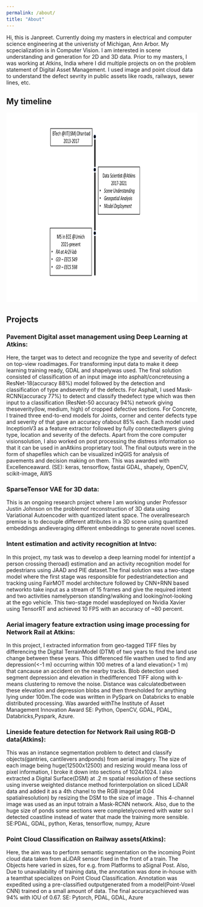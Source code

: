 ```yaml
---
permalink: /about/
title: "About"
---
```


Hi, this is Janpreet. Currently doing my masters in electrical and computer science engineering at the univeristy of Michigan, Ann Arbor. My scpecialization is in Computer Vision. I am interested in scene understanding and generation for 2D and 3D data.
Prior to my masters, I was working at Atkins, India where I did multiple projects on on the problem statement of Digital Asset Management. I used image and point cloud data to understand the defect sevrity in public assets like roads, railways, sewer lines, etc.

## My timeline
<img src="/assets/images/timeline.png" alt="timeline" style="height:500px;"/>


## Projects

### Pavement Digital asset management using Deep Learning at Atkins:
Here, the target was to detect and recognize the type and severity of defect on top-view roadimages. For transforming input data to make it deep learning training ready, GDAL and shapelywas used. The final solution consisted of classification of an input image into asphalt/concreteusing a ResNet-18(accuracy 88%) model followed by the detection and classification of type andseverity of the defects. For Asphalt, I used Mask-RCNN(accuracy 77%) to detect and classify thedefect type which was then input to a classification (ResNet-50 accuracy 94%) network giving theseverity(low, medium, high) of cropped defective sections. For Concrete, I trained three end-to-end models for Joints, corner and center defects type and severity of that gave an accuracy ofabout 85% each. Each model used InceptionV3 as a feature extractor followed by fully connectedlayers giving type, location and severity of the defects. Apart from the core computer visionsolution, I also worked on post processing the distress information so that it can be used in anAtkins proprietary tool. The final outputs were in the form of shapefiles which can be visualized inQGIS for analysis of pavements and decision making on them. This was awarded with Excellenceaward. (SE): keras, tensorflow, fastai GDAL, shapely, OpenCV, scikit-image, AWS

### SparseTensor VAE for 3D data:

This is an ongoing research project where I am working under Professor Justin Johnson on the problemof reconstruction of 3D data using Variational Autoencoder with quantized latent space. The overallresearch premise is to decouple different attributes in a 3D scene using quantized embeddings andleveraging different embeddings to generate novel scenes.


### Intent estimation and activity recognition at Intvo:

In this project, my task was to develop a deep learning model for intent(of a person crossing theroad) estimation and an activity recognition model for pedestrians using JAAD and PIE dataset.The final solution was a two-stage model where the first stage was responsible for pedestriandetection and tracking using FairMOT model architecture followed by CNN+RNN based networkto take input as a stream of 15 frames and give the required intent and two activities namelyperson standing/walking and looking/not-looking at the ego vehicle. This two-stage model wasdeployed on Nvidia Xavier using TensorRT and achieved 10 FPS with an accuracy of ~80 percent.

### Aerial imagery feature extraction using image processing for Network Rail at Atkins:

In this project, I extracted information from geo-tagged TIFF files by differencing the Digital TerrainModel (DTM) of two years to find the land use change between these years. This differenced file wasthen used to find any depression(<-1 m) occurring within 100 metres of a land elevation(> 1 m) that cancause an accident on the nearby tracks. Blob detection used segment depression and elevation in thedifferenced TIFF along with k-means clustering to remove the noise. Distance was calculatedbetween these elevation and depression blobs and then thresholded for anything lying under 100m.The code was written in PySpark on Databricks to enable distributed processing. Was awarded withThe Institute of Asset Management Innovation Award SE: Python, OpenCV, GDAL, PDAL, Databricks,Pyspark, Azure.

### Lineside feature detection for Network Rail using RGB-D data(Atkins):

This was an instance segmentation problem to detect and classify objects(gantries, cantilevers andponds) from aerial imagery. The size of each image being huge(12500x12500) and resizing would meana loss of pixel information, I broke it down into sections of 1024x1024. I also extracted a Digital Surface(DSM) at .2 m spatial resolution of these sections using inverse weighted distance method forinterpolation on sliced LiDAR data and added it as a 4th chanel to the RGB image(at 0.04 spatialresolution) by resizing the DSM to the size of image . This 4-channel image was used as an input totrain a Mask-RCNN network. Also, due to the huge size of ponds some sections were completelycovered with water so I detected coastline instead of water that made the training more sensible. SE:PDAL, GDAL, python, Keras, tensorflow, numpy, Azure

### Point Cloud Classification on Railway assets(Atkins):

Here, the aim was to perform semantic segmentation on the incoming Point cloud data taken from aLiDAR sensor fixed in the front of a train. The Objects here varied in sizes, for e.g. from Platforms to aSignal Post. Also, Due to unavailability of training data, the annotation was done in-house with a teamthat specializes on Point Cloud Classification. Annotation was expedited using a pre-classified outputgenerated from a model(Point-Voxel CNN) trained on a small amount of data. The final accuracyachieved was 94% with IOU of 0.67. SE: Pytorch, PDAL, GDAL, Azure